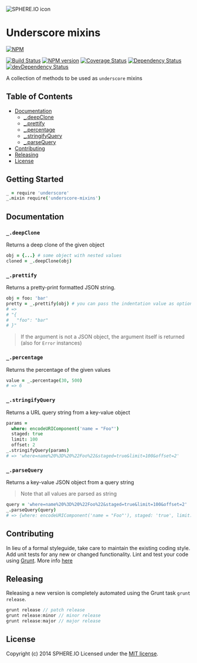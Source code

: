 ![SPHERE.IO icon](https://admin.sphere.io/assets/images/sphere_logo_rgb_long.png)

# Underscore mixins

[![NPM](https://nodei.co/npm/underscore-mixins.png?downloads=true)](https://www.npmjs.org/package/underscore-mixins)

[![Build Status](https://secure.travis-ci.org/sphereio/underscore-mixins.png?branch=master)](http://travis-ci.org/sphereio/underscore-mixins) [![NPM version](https://badge.fury.io/js/underscore-mixins.png)](http://badge.fury.io/js/underscore-mixins) [![Coverage Status](https://coveralls.io/repos/sphereio/underscore-mixins/badge.png)](https://coveralls.io/r/sphereio/underscore-mixins) [![Dependency Status](https://david-dm.org/sphereio/underscore-mixins.png?theme=shields.io)](https://david-dm.org/sphereio/underscore-mixins) [![devDependency Status](https://david-dm.org/sphereio/underscore-mixins/dev-status.png?theme=shields.io)](https://david-dm.org/sphereio/underscore-mixins#info=devDependencies)

A collection of methods to be used as `underscore` mixins

## Table of Contents
* [Documentation](#documentation)
  * [_.deepClone](#_deepclone)
  * [_.prettify](#_prettify)
  * [_.percentage](#_percentage)
  * [_.stringifyQuery](#_stringifyquery)
  * [_.parseQuery](#_parsequery)
* [Contributing](#contributing)
* [Releasing](#releasing)
* [License](#license)


## Getting Started

```coffeescript
_ = require 'underscore'
_.mixin require('underscore-mixins')
```

## Documentation

### `_.deepClone`
Returns a deep clone of the given object

```coffeescript
obj = {...} # some object with nested values
cloned = _.deepClone(obj)
```

### `_.prettify`
Returns a pretty-print formatted JSON string.

```coffeescript
obj = foo: 'bar'
pretty = _.prettify(obj) # you can pass the indentation value as optional 2nd argument (default 2)
# =>
# "{
#   "foo": "bar"
# }"
```

> If the argument is not a JSON object, the argument itself is returned (also for `Error` instances)

### `_.percentage`
Returns the percentage of the given values

```coffeescript
value = _.percentage(30, 500)
# => 6
```

### `_.stringifyQuery`
Returns a URL query string from a key-value object

```coffeescript
params =
  where: encodeURIComponent('name = "Foo"')
  staged: true
  limit: 100
  offset: 2
_.stringifyQuery(params)
# => 'where=name%20%3D%20%22Foo%22&staged=true&limit=100&offset=2'
```

### `_.parseQuery`
Returns a key-value JSON object from a query string
> Note that all values are parsed as string

```coffeescript
query = 'where=name%20%3D%20%22Foo%22&staged=true&limit=100&offset=2'
_.parseQuery(query)
# => {where: encodeURIComponent('name = "Foo"'), staged: 'true', limit: '100', offset: '2'}
```

## Contributing
In lieu of a formal styleguide, take care to maintain the existing coding style. Add unit tests for any new or changed functionality. Lint and test your code using [Grunt](http://gruntjs.com/).
More info [here](CONTRIBUTING.md)

## Releasing
Releasing a new version is completely automated using the Grunt task `grunt release`.

```javascript
grunt release // patch release
grunt release:minor // minor release
grunt release:major // major release
```

## License
Copyright (c) 2014 SPHERE.IO
Licensed under the [MIT license](LICENSE-MIT).
